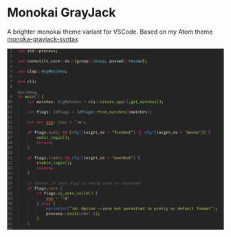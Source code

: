 # Monokai GrayJack

A brighter monokai theme variant for VSCode. Based on my Atom theme [monoka-grayjack-syntax](https://github.com/GrayJack/monokai-grayjack-syntax)

![Preview](./preview.png)
